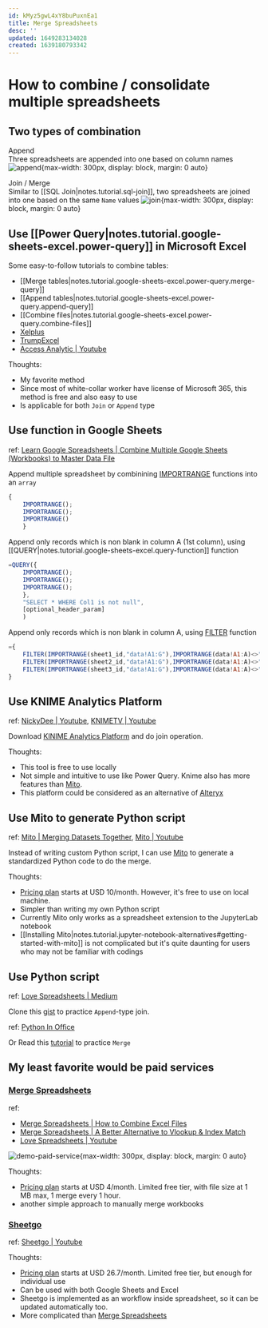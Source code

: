 ```yaml
---
id: kMyz5gwL4xY8buPuxnEa1
title: Merge Spreadsheets
desc: ''
updated: 1649283134028
created: 1639180793342
---
```

# How to combine / consolidate multiple spreadsheets

## Two types of combination

Append  
Three spreadsheets are appended into one based on column names
![append](https://miro.medium.com/max/875/1*Nz9XJR5wXwvqom3magTY3g.png){max-width: 300px, display: block, margin: 0 auto}

Join / Merge  
Similar to [[SQL Join|notes.tutorial.sql-join]], two spreadsheets are joined into one based on the same `Name` values
![join](https://miro.medium.com/max/528/1*_ISxVeW0kMDqfvUpcYGFBg.png){max-width: 300px, display: block, margin: 0 auto}

## Use [[Power Query|notes.tutorial.google-sheets-excel.power-query]] in Microsoft Excel

Some easy-to-follow tutorials to combine tables:
- [[Merge tables|notes.tutorial.google-sheets-excel.power-query.merge-query]]
- [[Append tables|notes.tutorial.google-sheets-excel.power-query.append-query]]
- [[Combine files|notes.tutorial.google-sheets-excel.power-query.combine-files]]
- [Xelplus](https://www.xelplus.com/combine-excel-sheets-power-query/)
- [TrumpExcel](https://trumpexcel.com/merge-tables/)
- [Access Analytic | Youtube](https://www.youtube.com/watch?v=cPN24NK3_68)

Thoughts:
- My favorite method
- Since most of white-collar worker have license of Microsoft 365, this method is free and also easy to use
- Is applicable for both `Join` or `Append` type

## Use function in Google Sheets
ref: [Learn Google Spreadsheets | Combine Multiple Google Sheets (Workbooks) to Master Data File](https://www.youtube.com/watch?v=qsqjUxBcgAs)

Append multiple spreadsheet by combinining [IMPORTRANGE](https://support.google.com/docs/answer/3093340?hl=en) functions into an `array`  
```javascript
{
    IMPORTRANGE();
    IMPORTRANGE();
    IMPORTRANGE()
    }
```

Append only records which is non blank in column A (1st column), using [[QUERY|notes.tutorial.google-sheets-excel.query-function]] function
```javascript
=QUERY({
    IMPORTRANGE();
    IMPORTRANGE();
    IMPORTRANGE();
    },
    "SELECT * WHERE Col1 is not null",
    [optional_header_param]
    )
```

Append only records which is non blank in column A, using [FILTER](https://support.google.com/docs/answer/3093197?hl=en) function  
```javascript
={
    FILTER(IMPORTRANGE(sheet1_id,"data!A1:G"),IMPORTRANGE(data!A1:A)<>"");
    FILTER(IMPORTRANGE(sheet2_id,"data!A1:G"),IMPORTRANGE(data!A1:A)<>"");
    FILTER(IMPORTRANGE(sheet3_id,"data!A1:G"),IMPORTRANGE(data!A1:A)<>"")
}
```

## Use KNIME Analytics Platform
ref: [NickyDee | Youtube](https://www.youtube.com/watch?v=KspVX4DF0-I), [KNIMETV | Youtube](https://www.youtube.com/watch?v=9uV99ByH-TA)

Download [KINIME Analytics Platform](https://www.knime.com/?) and do join operation.

Thoughts: 
- This tool is free to use locally
- Not simple and intuitive to use like Power Query. Knime also has more features than [Mito](https://trymito.io/).
- This platform could be considered as an alternative of [Alteryx](https://www.alteryx.com/)

## Use Mito to generate Python script
ref: [Mito | Merging Datasets Together](https://docs.trymito.io/how-to/merging-datasets-together), [Mito | Youtube](https://www.youtube.com/watch?v=H6VAG-CrHZI)

Instead of writing custom Python script, I can use [Mito](https://trymito.io/) to generate a standardized Python code to do the merge.

Thoughts:
- [Pricing plan](https://trymito.io/plans) starts at USD 10/month. However, it's free to use on local machine.
- Simpler than writing my own Python script
- Currently Mito only works as a spreadsheet extension to the JupyterLab notebook
- [[Installing Mito|notes.tutorial.jupyter-notebook-alternatives#getting-started-with-mito]] is not complicated but it's quite daunting for users who may not be familiar with codings

## Use Python script
ref: [Love Spreadsheets | Medium](https://lovespreadsheets.medium.com/merging-spreadsheets-with-python-append-591d599d49da)

Clone this [gist](https://gist.github.com/asharma327/b76258558f3a8394637ad4949321bf9b#file-append-py) to practice `Append`-type join.

ref: [Python In Office](https://pythoninoffice.com/merge-multiple-excel-files-in-python/)

Or Read this [tutorial](https://pythoninoffice.com/merge-multiple-excel-files-in-python/) to practice `Merge`

## My least favorite would be paid services

### [Merge Spreadsheets](https://www.mergespreadsheets.com/)  
ref: 
- [Merge Spreadsheets | How to Combine Excel Files](https://www.mergespreadsheets.com/guides/combine-excel-files.html)
- [Merge Spreadsheets | A Better Alternative to Vlookup & Index Match](https://www.mergespreadsheets.com/guides/mergespreadsheets-vlookup-indexmatch.html)
- [Love Spreadsheets | Youtube](https://www.youtube.com/watch?v=lEk83SczW7U)

![demo-paid-service](https://project-static-assets.s3.amazonaws.com/MergeSpreadsheets/mergeStep3.png){max-width: 300px, display: block, margin: 0 auto}

Thoughts:
- [Pricing plan](https://www.mergespreadsheets.com/pricing) starts at USD 4/month. Limited free tier, with file size at 1 MB max, 1 merge every 1 hour.
- another simple approach to manually merge workbooks

### [Sheetgo](https://www.sheetgo.com/)
ref: [Sheetgo | Youtube](https://www.youtube.com/watch?v=F8U7Mq5skoE)

Thoughts:
- [Pricing plan](https://www.sheetgo.com/pricing/) starts at USD 26.7/month. Limited free tier, but enough for individual use
- Can be used with both Google Sheets and Excel
- Sheetgo is implemented as an workflow inside spreadsheet, so it can be updated automatically too.
- More complicated than [Merge Spreadsheets](https://www.mergespreadsheets.com/)
